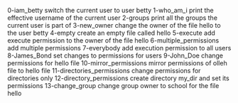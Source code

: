 0-iam_betty switch the current user to user betty
1-who_am_i print the effective username of the current user
2-groups print all the groups the current user is part of
3-new_owner change the owner of the file hello to the user betty
4-empty create an empty file called hello
5-execute add execute permission to the owner of the file hello
6-multiple_permissions add multiple permissions
7-everybody add execution permission to all users
8-James_Bond set changes to permissions for users
9-John_Doe change permissions for hello file
10-mirror_permissions mirror permissions of olleh file to hello file
11-directories_permissions change permissions for directories only
12-directory_permissions create directory my_dir and set its permissions
13-change_group change group owner to school for the file hello
